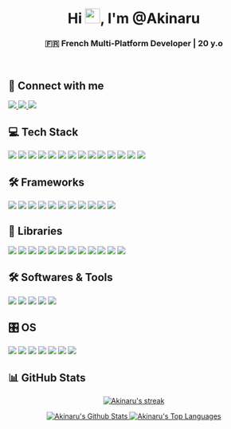 <h1 align="center">Hi <img src="https://raw.githubusercontent.com/MartinHeinz/MartinHeinz/master/wave.gif" width="30px">, I'm @Akinaru</h1>
<h3 align="center">🇫🇷 French Multi-Platform Developer | 20 y.o</h3>
<br/>

## 🤝 Connect with me
<p align="left">
    <a target="_blank" href="https://www.instagram.com/maxime.glt/">
        <img src="https://img.shields.io/badge/Instagram-0C0F15?style=for-the-badge&logo=instagram&logoColor=E4405F"/>
    </a>
    <a target="_blank" href="https://github.com/Akinaru">
        <img src="https://img.shields.io/badge/GitHub-0C0F15?style=for-the-badge&logo=github&logoColor=white"/>
    </a>
    <a target="_blank" href="https://www.linkedin.com/in/maxime-gallotta/">
        <img src="https://img.shields.io/badge/LinkedIn-0C0F15?style=for-the-badge&logo=linkedin&logoColor=0077B5"/>
    </a>
</p>

## 💻 Tech Stack
<p align="left">
    <img src="https://img.shields.io/badge/JavaScript-0C0F15?style=for-the-badge&logo=javascript&logoColor=F7DF1E"/>
    <img src="https://img.shields.io/badge/PHP-0C0F15?style=for-the-badge&logo=php&logoColor=777BB4"/>
    <img src="https://img.shields.io/badge/Java-0C0F15?style=for-the-badge&logo=openjdk&logoColor=ED8B00"/>
    <img src="https://img.shields.io/badge/HTML5-0C0F15?style=for-the-badge&logo=html5&logoColor=E34F26"/>
    <img src="https://img.shields.io/badge/TypeScript-0C0F15?style=for-the-badge&logo=typescript&logoColor=007ACC"/>
    <img src="https://img.shields.io/badge/CSS3-0C0F15?style=for-the-badge&logo=css3&logoColor=1572B6"/>
    <img src="https://img.shields.io/badge/Python-0C0F15?style=for-the-badge&logo=python&logoColor=3776AB"/>
    <img src="https://img.shields.io/badge/C%23-0C0F15?style=for-the-badge&logo=c-sharp&logoColor=239120"/>
    <img src="https://img.shields.io/badge/Arduino-0C0F15?style=for-the-badge&logo=Arduino&logoColor=00979D"/>
    <img src="https://img.shields.io/badge/Raspberry%20Pi-0C0F15?style=for-the-badge&logo=Raspberry%20Pi&logoColor=A22846"/>
    <img src="https://img.shields.io/badge/PostgreSQL-0C0F15?style=for-the-badge&logo=postgresql&logoColor=316192"/>
    <img src="https://img.shields.io/badge/MySQL-0C0F15?style=for-the-badge&logo=mysql&logoColor=4479A1"/>
    <img src="https://img.shields.io/badge/MongoDB-0C0F15?style=for-the-badge&logo=mongodb&logoColor=47A248"/>
    <img src="https://img.shields.io/badge/docker-0C0F15?style=for-the-badge&logo=docker&logoColor=white"/>
</p>

## 🛠️ Frameworks
<p align="left">
    <img src="https://img.shields.io/badge/React-0C0F15?style=for-the-badge&logo=react&logoColor=61DAFB"/>
    <img src="https://img.shields.io/badge/Vue.js-0C0F15?style=for-the-badge&logo=vue.js&logoColor=4FC08D"/>
    <img src="https://img.shields.io/badge/Node.js-0C0F15?style=for-the-badge&logo=node.js&logoColor=43853D"/>
    <img src="https://img.shields.io/badge/Express.js-0C0F15?style=for-the-badge&logo=express&logoColor=white"/>
    <img src="https://img.shields.io/badge/Laravel-0C0F15?style=for-the-badge&logo=laravel&logoColor=FF2D20"/>
    <img src="https://img.shields.io/badge/Flutter-0C0F15?style=for-the-badge&logo=flutter&logoColor=02569B"/>
    <img src="https://img.shields.io/badge/Symfony-0C0F15?style=for-the-badge&logo=symfony&logoColor=white"/>
    <img src="https://img.shields.io/badge/MonoGame-0C0F15?style=for-the-badge&logo=monogame&logoColor=E73C00"/>
    <img src="https://img.shields.io/badge/Blazor-0C0F15?style=for-the-badge&logo=blazor&logoColor=512BD4"/>
    <img src="https://img.shields.io/badge/Spring%20Boot-0C0F15?style=for-the-badge&logo=spring-boot&logoColor=6DB33F"/>
    <img src="https://img.shields.io/badge/flask-0C0F15?style=for-the-badge&logo=flask&logoColor=white"/>
</p>

## 📖 Libraries
<p align="left">
    <img src="https://img.shields.io/badge/tailwindcss-0C0F15?style=for-the-badge&logo=tailwind-css&logoColor=38B2AC"/>
    <img src="https://img.shields.io/badge/Socket.io-0C0F15?style=for-the-badge&logo=socket.io&logoColor=white"/>
    <img src="https://img.shields.io/badge/daisyui-0C0F15?style=for-the-badge&logo=daisyui&logoColor=5A0EF8"/>
    <img src="https://img.shields.io/badge/bootstrap-0C0F15?style=for-the-badge&logo=bootstrap&logoColor=8511FA"/>
    <img src="https://img.shields.io/badge/threejs-0C0F15?style=for-the-badge&logo=three.js&logoColor=white"/>
    <img src="https://img.shields.io/badge/TensorFlow-0C0F15?style=for-the-badge&logo=tensorflow&logoColor=FF6F00"/>
    <img src="https://img.shields.io/badge/PyTorch-0C0F15?style=for-the-badge&logo=pytorch&logoColor=EE4C2C"/>
    <img src="https://img.shields.io/badge/Keras-0C0F15?style=for-the-badge&logo=keras&logoColor=D00000"/>
    <img src="https://img.shields.io/badge/pandas-0C0F15?style=for-the-badge&logo=pandas&logoColor=150458"/>
    <img src="https://img.shields.io/badge/Matplotlib-0C0F15?style=for-the-badge&logo=Matplotlib&logoColor=white"/>
    <img src="https://img.shields.io/badge/numpy-0C0F15?style=for-the-badge&logo=numpy&logoColor=013243"/>
    <img src="https://img.shields.io/badge/scikit--learn-0C0F15?style=for-the-badge&logo=scikit-learn&logoColor=F7931E"/>
</p>

## 🛠️ Softwares & Tools
<p align="left">
    <img src="https://img.shields.io/badge/Visual%20Studio%20Code-0C0F15?style=for-the-badge&logo=visual-studio-code&logoColor=007ACC"/>
    <img src="https://img.shields.io/badge/Visual%20Studio-0C0F15?style=for-the-badge&logo=visual-studio&logoColor=5C2D91"/>
    <img src="https://img.shields.io/badge/VIM-0C0F15?style=for-the-badge&logo=vim&logoColor=11AB00"/>
    <img src="https://img.shields.io/badge/IntelliJIDEA-0C0F15?style=for-the-badge&logo=intellij-idea&logoColor=white"/>
    <img src="https://img.shields.io/badge/Eclipse-0C0F15?style=for-the-badge&logo=Eclipse&logoColor=FE7A16"/>
</p>

## 🎛️ OS
<p align="left">
    <img src="https://img.shields.io/badge/Debian-0C0F15?style=for-the-badge&logo=debian&logoColor=D70A53"/>
    <img src="https://img.shields.io/badge/Ubuntu-0C0F15?style=for-the-badge&logo=ubuntu&logoColor=E95420"/>
    <img src="https://img.shields.io/badge/iOS-0C0F15?style=for-the-badge&logo=ios&logoColor=white"/>
    <img src="https://img.shields.io/badge/Kali-0C0F15?style=for-the-badge&logo=kalilinux&logoColor=268BEE"/>
    <img src="https://img.shields.io/badge/Linux-0C0F15?style=for-the-badge&logo=linux&logoColor=FCC624"/>
    <img src="https://img.shields.io/badge/mac%20os-0C0F15?style=for-the-badge&logo=macos&logoColor=white"/>
    <img src="https://img.shields.io/badge/Windows-0C0F15?style=for-the-badge&logo=windows&logoColor=0078D6"/>
</p>

## 📊 GitHub Stats
<p align="center">
    <a href="https://github.com/Akinaru/github-readme-streak-stats">
        <img title="🔥 Get streak stats for your profile at git.io/streak-stats" alt="Akinaru's streak" src="https://github-readme-streak-stats.herokuapp.com/?user=Akinaru&theme=black-ice&hide_border=true&stroke=0000&background=0C0F15"/>
    </a>
</p>
<p align="center">
    <a href="https://github.com/Akinaru">
        <img alt="Akinaru's Github Stats" src="https://github-readme-stats.vercel.app/api?username=Akinaru&show_icons=true&count_private=true&theme=react&hide_border=true&bg_color=0C0F15"/>
    </a>
    <a href="https://github.com/Akinaru">
        <img alt="Akinaru's Top Languages" src="https://github-readme-stats.vercel.app/api/top-langs/?username=Akinaru&langs_count=8&count_private=true&layout=compact&theme=react&hide_border=true&bg_color=0C0F15"/>
    </a>
</p>
